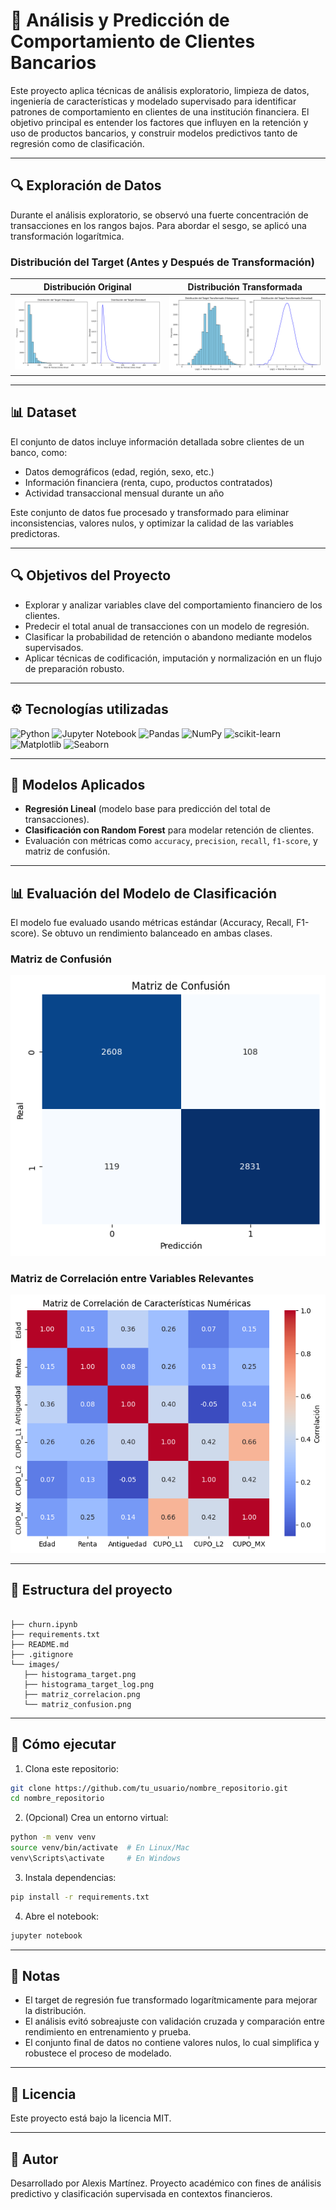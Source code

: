 # 🧠 Análisis y Predicción de Comportamiento de Clientes Bancarios

Este proyecto aplica técnicas de análisis exploratorio, limpieza de datos, ingeniería de características y modelado supervisado para identificar patrones de comportamiento en clientes de una institución financiera. El objetivo principal es entender los factores que influyen en la retención y uso de productos bancarios, y construir modelos predictivos tanto de regresión como de clasificación.

---

## 🔍 Exploración de Datos

Durante el análisis exploratorio, se observó una fuerte concentración de transacciones en los rangos bajos. Para abordar el sesgo, se aplicó una transformación logarítmica.

### Distribución del Target (Antes y Después de Transformación)

| Distribución Original | Distribución Transformada |
|------------------------|---------------------------|
| ![Distribución Original](images/histograma_target.png) | ![Distribución Logarítmica](images/histograma_target_log.png) |


---

## 📊 Dataset

El conjunto de datos incluye información detallada sobre clientes de un banco, como:

- Datos demográficos (edad, región, sexo, etc.)
- Información financiera (renta, cupo, productos contratados)
- Actividad transaccional mensual durante un año

Este conjunto de datos fue procesado y transformado para eliminar inconsistencias, valores nulos, y optimizar la calidad de las variables predictoras.

---

## 🔍 Objetivos del Proyecto

- Explorar y analizar variables clave del comportamiento financiero de los clientes.
- Predecir el total anual de transacciones con un modelo de regresión.
- Clasificar la probabilidad de retención o abandono mediante modelos supervisados.
- Aplicar técnicas de codificación, imputación y normalización en un flujo de preparación robusto.

---

## ⚙️ Tecnologías utilizadas

![Python](https://img.shields.io/badge/python-3670A0?style=for-the-badge&logo=python&logoColor=ffdd54) ![Jupyter Notebook](https://img.shields.io/badge/jupyter-%23FA0F00.svg?style=for-the-badge&logo=jupyter&logoColor=white) ![Pandas](https://img.shields.io/badge/pandas-%23150458.svg?style=for-the-badge&logo=pandas&logoColor=white) ![NumPy](https://img.shields.io/badge/numpy-%23013243.svg?style=for-the-badge&logo=numpy&logoColor=white) ![scikit-learn](https://img.shields.io/badge/scikit--learn-%23F7931E.svg?style=for-the-badge&logo=scikit-learn&logoColor=white) ![Matplotlib](https://img.shields.io/badge/Matplotlib-%23ffffff.svg?style=for-the-badge&logo=Matplotlib&logoColor=black) ![Seaborn](https://img.shields.io/badge/-Seaborn-3776AB?style=for-the-badge&&logo=python&logoColor=white)

[//]: # "- Python 3"
[//]: # "- Jupyter Notebook"
[//]: # "- pandas, numpy"
[//]: # "- scikit-learn"
[//]: # "- matplotlib, seaborn"

---

## 🧪 Modelos Aplicados

- **Regresión Lineal** (modelo base para predicción del total de transacciones).
- **Clasificación con Random Forest** para modelar retención de clientes.
- Evaluación con métricas como `accuracy`, `precision`, `recall`, `f1-score`, y matriz de confusión.

---

## 📊 Evaluación del Modelo de Clasificación

El modelo fue evaluado usando métricas estándar (Accuracy, Recall, F1-score). Se obtuvo un rendimiento balanceado en ambas clases.

### Matriz de Confusión

![Matriz de Confusión](images/matriz_confusion.png)

### Matriz de Correlación entre Variables Relevantes

![Matriz de Correlación](images/matriz_correlacion.png)

---

## 📁 Estructura del proyecto

```

├── churn.ipynb
├── requirements.txt
├── README.md
├── .gitignore
└── images/                   
   ├── histograma_target.png
   ├── histograma_target_log.png
   ├── matriz_correlacion.png
   └── matriz_confusion.png
````

---

## 🚀 Cómo ejecutar

1. Clona este repositorio:
```bash
git clone https://github.com/tu_usuario/nombre_repositorio.git
cd nombre_repositorio
````

2. (Opcional) Crea un entorno virtual:

```bash
python -m venv venv
source venv/bin/activate  # En Linux/Mac
venv\Scripts\activate     # En Windows
```

3. Instala dependencias:

```bash
pip install -r requirements.txt
```

4. Abre el notebook:

```bash
jupyter notebook
```

---

## 📌 Notas

* El target de regresión fue transformado logarítmicamente para mejorar la distribución.
* El análisis evitó sobreajuste con validación cruzada y comparación entre rendimiento en entrenamiento y prueba.
* El conjunto final de datos no contiene valores nulos, lo cual simplifica y robustece el proceso de modelado.

---

## 📄 Licencia

Este proyecto está bajo la licencia MIT.

---

## 👥 Autor

Desarrollado por Alexis Martínez. Proyecto académico con fines de análisis predictivo y clasificación supervisada en contextos financieros.
